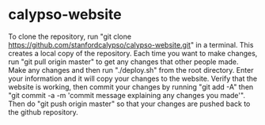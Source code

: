calypso-website
===============

To clone the repository, run "git clone https://github.com/stanfordcalypso/calypso-website.git" in a terminal. This creates a local copy of the repository. Each time you want to make changes, run "git pull origin master" to get any changes that other people made. Make any changes and then run "./deploy.sh" from the root directory. Enter your information and it will copy your changes to the website. Verify that the website is working, then commit your changes by running "git add -A" then "git commit -a -m 'commit message explaining any changes you made'". Then do "git push origin master" so that your changes are pushed back to the github repository.